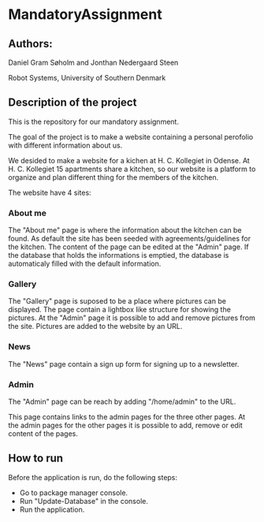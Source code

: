 # MandatoryAssignment
## Authors:
Daniel Gram Søholm and Jonthan Nedergaard Steen

Robot Systems, University of Southern Denmark

## Description of the project
This is the repository for our mandatory assignment.

The goal of the project is to make a website containing a personal perofolio with different information about us.

We desided to make a website for a kichen at H. C. Kollegiet in Odense. At H. C. Kollegiet 15 apartments share a kitchen, so our website is a platform to organize and plan different thing for the members of the kitchen.

The website have 4 sites:

### About me
The "About me" page is where the information about the kitchen can be found. As default the site has been seeded with agreements/guidelines for the kitchen. The content of the page can be edited at the "Admin" page. If the database that holds the informations is emptied, the database is automaticaly filled with the default information. 

### Gallery
The "Gallery" page is suposed to be a place where pictures can be displayed. The page contain a lightbox like structure for showing the pictures. At the "Admin" page it is possible to add and remove pictures from the site. Pictures are added to the website by an URL.

### News
The "News" page contain a sign up form for signing up to a newsletter. 

### Admin
The "Admin" page can be reach by adding "/home/admin" to the URL.

This page contains links to the admin pages for the three other pages. At the admin pages for the other pages it is possible to add, remove or edit content of the pages.

## How to run
Before the application is run, do the following steps:
 * Go to package manager console.
 * Run "Update-Database" in the console.
 * Run the application.
